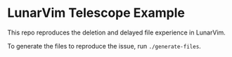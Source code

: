# LunarVim Telescope Example

This repo reproduces the deletion and delayed file experience in LunarVim.

To generate the files to reproduce the issue, run `./generate-files`.
